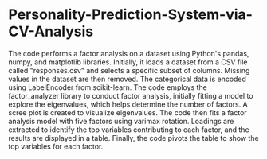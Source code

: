# Personality-Prediction-System-via-CV-Analysis
The code performs a factor analysis on a dataset using Python's pandas, numpy, and matplotlib libraries. Initially, it loads a dataset from a CSV file called "responses.csv" and selects a specific subset of columns. Missing values in the dataset are then removed. The categorical data is encoded using LabelEncoder from scikit-learn. The code employs the factor_analyzer library to conduct factor analysis, initially fitting a model to explore the eigenvalues, which helps determine the number of factors. A scree plot is created to visualize eigenvalues. The code then fits a factor analysis model with five factors using varimax rotation. Loadings are extracted to identify the top variables contributing to each factor, and the results are displayed in a table. Finally, the code pivots the table to show the top variables for each factor.
